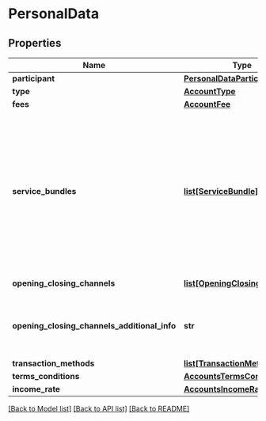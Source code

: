# PersonalData

## Properties
Name | Type | Description | Notes
------------ | ------------- | ------------- | -------------
**participant** | [**PersonalDataParticipant**](PersonalDataParticipant.md) |  | 
**type** | [**AccountType**](AccountType.md) |  | 
**fees** | [**AccountFee**](AccountFee.md) |  | 
**service_bundles** | [**list[ServiceBundle]**](ServiceBundle.md) | Lista dos pacotes de serviços de contas com serviços essenciais padronizados e regulados pela Resolução BC 3919, de 25/11/2010  [Restrição] - Obrigatório quando \&quot;type\&quot; for igual \&quot;CONTA_DEPOSITO_A_VISTA\&quot; (conta corrente) ou \&quot;CONTA_POUPANCA\&quot;, porque existem hoje pacotes passíveis de cobrança diferentes dos serviços essenciais (que não são cobrados);  - Opcional quando \&quot;type\&quot; for igual \&quot;CONTA_PAGAMENTO_PRE_PAGA\&quot; ficando condicionado caso a instituição tenha pacote de serviço atrelado a este tipo de conta.  | [optional] 
**opening_closing_channels** | [**list[OpeningClosingChannels]**](OpeningClosingChannels.md) | Lista dos canais para aberturas e encerramento | 
**opening_closing_channels_additional_info** | **str** | Campo livre para preenchimento das informações adicionais referente ao \&quot;openingClosingChannels\&quot;.   [Restrição] Obrigatório quando \&quot;openingClosingChannels\&quot; for igual &#x27;OUTROS&#x27;.  | [optional] 
**transaction_methods** | [**list[TransactionMethods]**](TransactionMethods.md) | Lista de formas de movimentação | 
**terms_conditions** | [**AccountsTermsConditions**](AccountsTermsConditions.md) |  | 
**income_rate** | [**AccountsIncomeRate**](AccountsIncomeRate.md) |  | [optional] 

[[Back to Model list]](../README.md#documentation-for-models) [[Back to API list]](../README.md#documentation-for-api-endpoints) [[Back to README]](../README.md)


